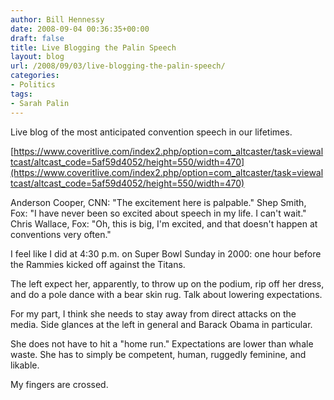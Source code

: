```yaml
---
author: Bill Hennessy
date: 2008-09-04 00:36:35+00:00
draft: false
title: Live Blogging the Palin Speech
layout: blog
url: /2008/09/03/live-blogging-the-palin-speech/
categories:
- Politics
tags:
- Sarah Palin
---
```


Live blog of the most anticipated convention speech in our lifetimes.

[https://www.coveritlive.com/index2.php/option=com_altcaster/task=viewaltcast/altcast_code=5af59d4052/height=550/width=470](https://www.coveritlive.com/index2.php/option=com_altcaster/task=viewaltcast/altcast_code=5af59d4052/height=550/width=470)

Anderson Cooper, CNN:  "The excitement here is palpable."
Shep Smith, Fox:  "I have never been so excited about speech in my life.  I can't wait."
Chris Wallace, Fox: "Oh, this is big, I'm excited, and that doesn't happen at conventions very often."

I feel like I did at 4:30 p.m. on Super Bowl Sunday in 2000:  one hour before the Rammies kicked off against the Titans.  

The left expect her, apparently, to throw up on the podium, rip off her dress, and do a pole dance with a bear skin rug.  Talk about lowering expectations.

For my part, I think she needs to stay away from direct attacks on the media.  Side glances at the left in general and Barack Obama in particular.  

She does not have to hit a "home run."  Expectations are lower than whale waste.  She has to simply be competent, human, ruggedly feminine, and likable.  

My fingers are crossed. 
